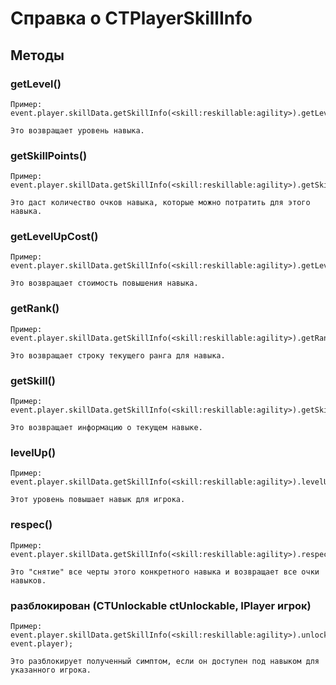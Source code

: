 # Справка о CTPlayerSkillInfo

## Методы

### getLevel()

    Пример:
    event.player.skillData.getSkillInfo(<skill:reskillable:agility>).getLevel();
    
    Это возвращает уровень навыка.
    

### getSkillPoints()

    Пример:
    event.player.skillData.getSkillInfo(<skill:reskillable:agility>).getSkillPoints();
    
    Это даст количество очков навыка, которые можно потратить для этого навыка.
    

### getLevelUpCost()

    Пример:
    event.player.skillData.getSkillInfo(<skill:reskillable:agility>).getLevelUpCost();
    
    Это возвращает стоимость повышения навыка.
    

### getRank()

    Пример:
    event.player.skillData.getSkillInfo(<skill:reskillable:agility>).getRank();
    
    Это возвращает строку текущего ранга для навыка.
    

### getSkill()

    Пример:
    event.player.skillData.getSkillInfo(<skill:reskillable:agility>).getSkill();
    
    Это возвращает информацию о текущем навыке.
    

### levelUp()

    Пример:
    event.player.skillData.getSkillInfo(<skill:reskillable:agility>).levelUp();
    
    Этот уровень повышает навык для игрока.
    

### respec()

    Пример:
    event.player.skillData.getSkillInfo(<skill:reskillable:agility>).respec();
    
    Это "снятие" все черты этого конкретного навыка и возвращает все очки навыков.
    

### разблокирован (CTUnlockable ctUnlockable, IPlayer игрок)

    Пример:
    event.player.skillData.getSkillInfo(<skill:reskillable:agility>).unlock(<trait:reskillable:sidestep>, event.player);
    
    Это разблокирует полученный симптом, если он доступен под навыком для указанного игрока.